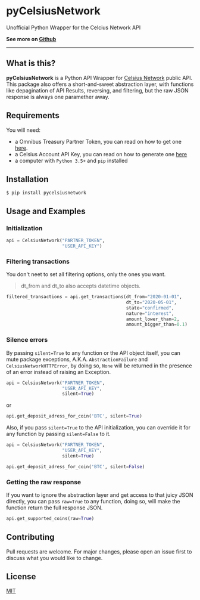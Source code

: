 # pyCelsiusNetwork
Unofficial Python Wrapper for the Celcius Network API

**See more on [Github](https://github.com/eitchtee/pyCelsiusNetwork)**

---

## What is this?
**pyCelsiusNetwork** is a Python API Wrapper for [Celsius Network](https://celsius.network/) public API.
This package also offers a short-and-sweet abstraction layer, with functions like depagination of API Results, reversing, and filtering, but the raw JSON response is always one paramether away.

## Requirements
You will need:
 - a Omnibus Treasury Partner Token, you can read on how to get one [here](https://developers.celsius.network/omnibus-treasury.html).
 - a Celsius Account API Key, you can read on how to generate one [here](https://developers.celsius.network/createAPIKey.html)
 - a computer with ``Python 3.5+`` and ``pip`` installed

## Installation

```
$ pip install pycelsiusnetwork
```

## Usage and Examples

### Initialization
```python
api = CelsiusNetwork("PARTNER_TOKEN",
                     "USER_API_KEY")
```

### Filtering transactions
You don't neet to set all filtering options, only the ones you want.
> dt_from and dt_to also accepts datetime objects.
>
```python
filtered_transactions = api.get_transactions(dt_from="2020-01-01",
                                             dt_to="2020-05-01",
                                             state="confirmed",
                                             nature="interest",
                                             amount_lower_than=2,
                                             amount_bigger_than=0.1)
```

### Silence errors
By passing `silent=True` to any function or the API object itself, you can mute package exceptions, A.K.A. `AbstractionFailure` and `CelsiusNetworkHTTPError`, by doing so, `None` will be returned in the presence of an error instead of raising an Exception.

```python
api = CelsiusNetwork("PARTNER_TOKEN",
                     "USER_API_KEY",
                     silent=True)
```

or

```python
api.get_deposit_adress_for_coin('BTC', silent=True)
```

Also, if you pass ``silent=True`` to the API initialization, you can override it for any function by passing ``silent=False`` to it.

```python
api = CelsiusNetwork("PARTNER_TOKEN",
                     "USER_API_KEY",
                     silent=True)

api.get_deposit_adress_for_coin('BTC', silent=False)
```

### Getting the raw response
If you want to ignore the abstraction layer and get access to that juicy JSON directly, you can pass ``raw=True`` to any function, doing so, will make the function return the full response JSON.

```python
api.get_supported_coins(raw=True)
```

## Contributing
Pull requests are welcome. For major changes, please open an issue first to discuss what you would like to change.

## License
[MIT](https://choosealicense.com/licenses/mit/)